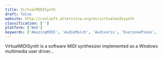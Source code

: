 ```yaml
---
title: VirtualMIDISynth
draft: false 
website: http://coolsoft.altervista.org/en/virtualmidisynth
classification: ['']
platform: ['Web']
keywords: ['AmazingMIDI', 'AudioMulch', 'Audiveris', 'EveryonePiano', 'FluidSynth', 'Free Piano', 'Musicope', 'Neuratron AudioScore', 'Perfect Piano', 'Perfect Piano Player 3D', 'Piano From Above', 'PianoBooster', 'Pianu', 'Playground Sessions', 'Synthesia', 'Synthfont', 'Transcribe', 'Virtual Piano']
---
```

VirtualMIDISynth is a software MIDI synthesizer implemented as a Windows multimedia user driver...